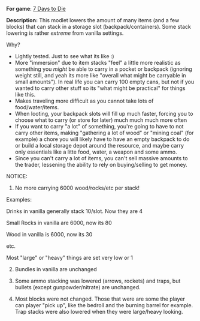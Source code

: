 **For game**: [7 Days to Die](https://7daystodie.com)

**Description:**
This modlet lowers the amount of many items (and a few blocks) that can stack in a storage slot (backpack/containers).
Some stack lowering is rather *extreme* from vanilla settings.

Why?
- Lightly tested. Just to see what its like :)
- More "immersion" due to item stacks "feel" a little more realistic as something you *might* be able to carry
  in a pocket or backpack (ignoring weight still, and yeah its more like "overall what might be carryable in small amounts"). In real life you can carry 100 empty cans, but not if you wanted to carry other stuff so its "what might be practical" for things like this.
- Makes traveling more difficult as you cannot take lots of food/water/items.
- When looting, your backpack slots will fill up much faster, forcing you to choose what to carry (or store for later) much much much more often
- If you want to carry "a lot" of something, you're going to have to not carry other items, making "gathering a lot of wood" or "mining coal" (for example) a chore you will likely have to have an empty backpack to do or build a local storage depot around the resource, and maybe carry only essentials like a litte food, water, a weapon and some ammo.
- Since you can't carry a lot of items, you can't sell massive amounts to the trader, lessening the ability to rely on buying/selling to get money.

NOTICE:
1. No more carrying 6000 wood/rocks/etc per stack!

Examples:

Drinks in vanilla generally stack 10/slot.  Now they are 4

Small Rocks in vanilla are 6000, now its 80

Wood in vanilla is 6000, now its 30

etc.

Most "large" or "heavy" things are set very low or 1

2. Bundles in vanilla are unchanged

3. Some ammo stacking was lowered (arrows, rockets) and traps, but bullets (except gunpowder/nitrate) are unchanged.

4. Most blocks were not changed.  Those that were are some the player can  player "pick up", like the bedroll and the burning barrel for example. Trap stacks were also lowered when they were large/heavy looking.
